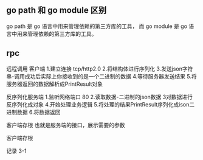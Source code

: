 ## go path 和 go module 区别
go path 是 go 语言中用来管理依赖的第三方库的工具，
而 go module 是 go 语言中用来管理依赖的第三方库的工具。

## rpc
远程调用
客户端
    1.建立连接 tcp/http2.0
    2.将结构体进行序列化
    3.发送json字符串-调用成功后实际上你接收到的是一个二进制的数据 
    4.等待服务器发送结果
    5.将服务器返回的数据解析成PrintResult对象

反序列化服务端
    1.监听网络端口 80
    2.读取数据-二进制的json数据
    3对数据进行反序列化成对象
    4.开始处理业务逻辑
    5.将处理的结果PrintResult序列化成ison二进制数据
    6.将数据返回

客户端存根
    也就是服务端的接口，展示需要的参数

客户端存根

记录 3-1
    
